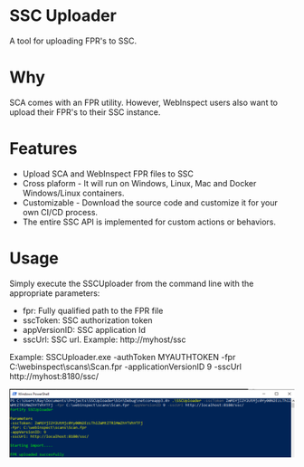 # SSC Uploader
A tool for uploading FPR's to SSC.

# Why
SCA comes with an FPR utility. However, WebInspect users also want to upload their FPR's to their SSC instance.

# Features
- Upload SCA and WebInspect FPR files to SSC
- Cross plaform - It will run on Windows, Linux, Mac and Docker Windows/Linux containers.
- Customizable - Download the source code and customize it for your own CI/CD process.  
- The entire SSC API is implemented for custom actions or behaviors. 

# Usage
Simply execute the SSCUploader from the command line with the appropriate parameters:
- fpr: Fully qualified path to the FPR file
- sscToken: SSC authorization token
- appVersionID: SSC application Id
- sscUrl: SSC url. Example: http://myhost/ssc

Example: SSCUploader.exe -authToken MYAUTHTOKEN -fpr C:\webinspect\scans\Scan.fpr -applicationVersionID 9 -sscUrl http://myhost:8180/ssc/


![alt text](example.png)

